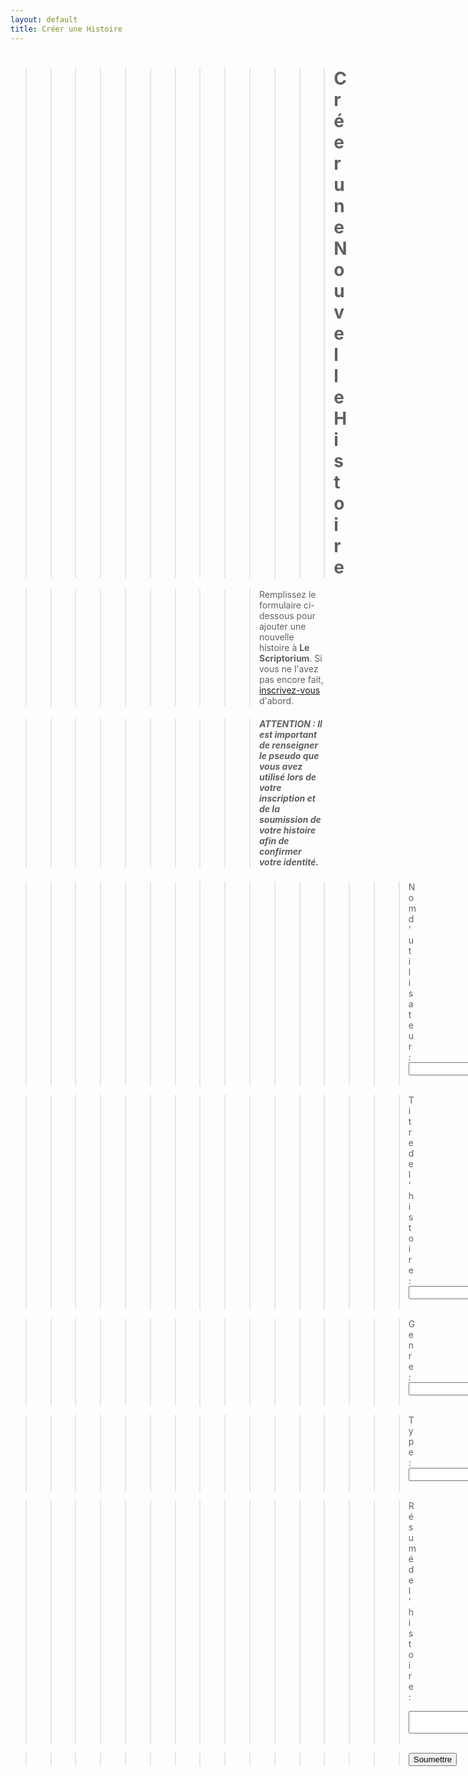 ```yaml
---
layout: default
title: Créer une Histoire
---
```


>>>>>>>>>>>>># Créer une Nouvelle Histoire

>>>>>>>>>> Remplissez le formulaire ci-dessous pour ajouter une nouvelle histoire à **Le Scriptorium**.
Si vous ne l'avez pas encore fait, [inscrivez-vous](inscriptions.md) d'abord.

>>>>>>>>>> ##### ATTENTION : Il est important de renseigner le pseudo que vous avez utilisé lors de votre inscription et de la soumission de votre histoire afin de confirmer votre identité.

>>>>>>>>>>>>>>>><form action="https://formspree.io/f/mvgpjkyn" method="POST">
  >>>>>>>>>>>>>>>><form action="https://formspree.io/f/mvgpjkyn" method="POST">
   >>>>>>>>>>>>>>>><label for="pseudo">Nom d'utilisateur : </label><br>
  >>>>>>>>>>>>>>>><input type="text" id="pseudo" name="pseudo"><br><br>

  >>>>>>>>>>>>>>>><label for="title">Titre de l'histoire :</label><br>
  >>>>>>>>>>>>>>>><input type="text" id="title" name="title"><br><br>

  >>>>>>>>>>>>>>>><label for="title"> Genre :</label><br>
  >>>>>>>>>>>>>>>><input type="text" id="title" name="title"><br><br>

   >>>>>>>>>>>>>>>><label for="title"> Type :</label><br>
  >>>>>>>>>>>>>>>><input type="text" id="title" name="title"><br><br>

  >>>>>>>>>>>>>>>><label for="synopsis">Résumé de l'histoire :</label><br>
  >>>>>>>>>>>>>>>><textarea id="synopsis" name="synopsis"></textarea><br><br>

  >>>>>>>>>>>>>>>><input type="submit" value="Soumettre">
</form>

